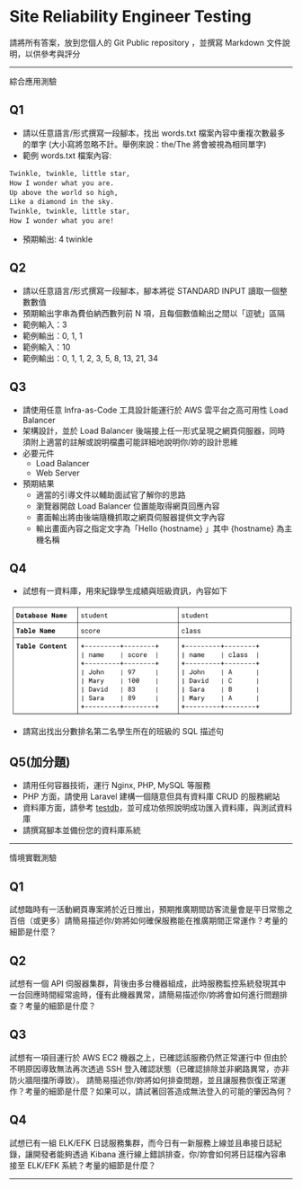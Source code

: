 # Site Reliability Engineer Testing

請將所有答案，放到您個人的 Git Public repository ，並撰寫 Markdown 文件說明，以供參考與評分

---
綜合應⽤測驗
## Q1
 - 請以任意語⾔/形式撰寫⼀段腳本，找出 words.txt 檔案內容中重複次數最多的單字 (⼤⼩寫將忽略不計。舉例來說：the/The 將會被視為相同單字)
 - 範例 words.txt 檔案內容:
```txt
Twinkle, twinkle, little star, 
How I wonder what you are. 
Up above the world so high, 
Like a diamond in the sky. 
Twinkle, twinkle, little star, 
How I wonder what you are! 
```
- 預期輸出: 4 twinkle 

## Q2
- 請以任意語⾔/形式撰寫⼀段腳本，腳本將從 STANDARD INPUT 讀取⼀個整數數值 
- 預期輸出字串為費伯納⻄數列前 N 項，且每個數值輸出之間以「逗號」區隔
- 範例輸入：3 
- 範例輸出：0, 1, 1 
- 範例輸入：10 
- 範例輸出：0, 1, 1, 2, 3, 5, 8, 13, 21, 34

## Q3
- 請使⽤任意 Infra-as-Code ⼯具設計能運⾏於 AWS 雲平台之⾼可⽤性 Load Balancer 
- 架構設計，並於 Load Balancer 後端接上任⼀形式呈現之網⾴伺服器，同時須附上適當的註解或說明檔盡可能詳細地說明你/妳的設計思維
- 必要元件
  - Load Balancer
  - Web Server
- 預期結果
  - 適當的引導⽂件以輔助⾯試官了解你的思路
  - 瀏覽器開啟 Load Balancer 位置能取得網⾴回應內容
  - 畫⾯輸出將由後端隨機抓取之網⾴伺服器提供⽂字內容
  - 輸出畫⾯內容之指定⽂字為「Hello  {hostname}  」其中  {hostname}  為主機名稱

## Q4
- 試想有⼀資料庫，⽤來紀錄學⽣成績與班級資訊，內容如下

![](./DB.png)

- 請寫出找出分數排名第⼆名學⽣所在的班級的 SQL 描述句

## Q5(加分題)
- 請用任何容器技術，運行 Nginx, PHP, MySQL 等服務
- PHP 方面，請使用 Laravel 建構一個隨意但具有資料庫 CRUD 的服務網站
- 資料庫方面，請參考 [testdb](https://github.com/datacharmer/test_db)，並可成功依照說明成功匯入資料庫，與測試資料庫
- 請撰寫腳本並備份您的資料庫系統


---
情境實戰測驗
## Q1
試想臨時有⼀活動網⾴專案將於近⽇推出，預期推廣期間訪客流量會是平⽇常態之百倍（或更多）請簡易描述你/妳將如何確保服務能在推廣期間正常運作？考量的細節是什麼？

## Q2
試想有⼀個 API 伺服器集群，背後由多台機器組成，此時服務監控系統發現其中⼀台回應時間經常逾時，僅有此機器異常，請簡易描述你/妳將會如何進⾏問題排查？考量的細節是什麼？

## Q3
試想有⼀項⽬運⾏於 AWS EC2 機器之上，已確認該服務仍然正常運⾏中
但由於不明原因導致無法再次透過 SSH 登入確認狀態（已確認排除並非網路異常，亦非防火牆阻擋所導致）。
請簡易描述你/妳將如何排查問題，並且讓服務恢復正常運作？考量的細節是什麼？如果可以，請試著回答造成無法登入的可能的肇因為何？

## Q4
試想已有⼀組 ELK/EFK ⽇誌服務集群，⽽今⽇有⼀新服務上線並且串接⽇誌紀錄，讓開發者能夠透過 Kibana 進⾏線上錯誤排查，你/妳會如何將⽇誌檔內容串接⾄ ELK/EFK 系統？考量的細節是什麼？

---
